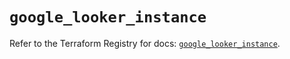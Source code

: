 # `google_looker_instance`

Refer to the Terraform Registry for docs: [`google_looker_instance`](https://registry.terraform.io/providers/hashicorp/google-beta/6.20.0/docs/resources/google_looker_instance).
